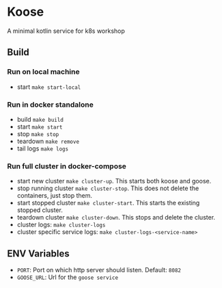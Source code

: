 # Koose
A minimal kotlin service for k8s workshop

## Build
### Run on local machine
- start `make start-local`

### Run in docker standalone
- build `make build`
- start `make start`
- stop `make stop`
- teardown `make remove`
- tail logs `make logs`

### Run full cluster in docker-compose
- start new cluster `make cluster-up`. This starts both koose and goose.
- stop running cluster `make cluster-stop`. This does not delete the containers, just stop them.
- start stopped cluster `make cluster-start`. This starts the existing stopped cluster.
- teardown cluster `make cluster-down`. This stops and delete the cluster.
- cluster logs: `make cluster-logs`
- cluster specific service logs: `make cluster-logs-<service-name>`

## ENV Variables
- `PORT`: Port on which http server should listen. Default: `8082`
- `GOOSE_URL`: Url for the `goose service`